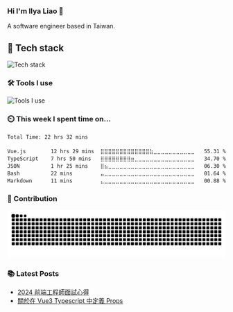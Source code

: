 ### Hi I'm Ilya Liao 👋

A software engineer based in Taiwan.

## 🔭 Tech stack

![Tech stack](https://skillicons.dev/icons?i=nodejs,js,ts,tailwind,react,nextjs,vue,pinia,nuxt)

### 🛠 Tools I use

![Tools I use](https://skillicons.dev/icons?i=neovim,vim,vscode,pnpm,vite,vercel,git,github,postman,discord)

### ⏲️ This week I spent time on...

<!--START_SECTION:waka-->

```txt
Total Time: 22 hrs 32 mins

Vue.js        12 hrs 29 mins  ⣿⣿⣿⣿⣿⣿⣿⣿⣿⣿⣿⣿⣿⣷⣀⣀⣀⣀⣀⣀⣀⣀⣀⣀⣀   55.31 %
TypeScript    7 hrs 50 mins   ⣿⣿⣿⣿⣿⣿⣿⣿⣶⣀⣀⣀⣀⣀⣀⣀⣀⣀⣀⣀⣀⣀⣀⣀⣀   34.70 %
JSON          1 hr 25 mins    ⣿⣦⣀⣀⣀⣀⣀⣀⣀⣀⣀⣀⣀⣀⣀⣀⣀⣀⣀⣀⣀⣀⣀⣀⣀   06.30 %
Bash          22 mins         ⣤⣀⣀⣀⣀⣀⣀⣀⣀⣀⣀⣀⣀⣀⣀⣀⣀⣀⣀⣀⣀⣀⣀⣀⣀   01.64 %
Markdown      11 mins         ⣄⣀⣀⣀⣀⣀⣀⣀⣀⣀⣀⣀⣀⣀⣀⣀⣀⣀⣀⣀⣀⣀⣀⣀⣀   00.88 %
```

<!--END_SECTION:waka-->

### 🚀 Contribution

<picture>
  <source media="(prefers-color-scheme: dark)" srcset="https://raw.githubusercontent.com/jackcodetw/jackcodetw/output/github-contribution-grid-snake-dark.svg">
  <source media="(prefers-color-scheme: light)" srcset="https://raw.githubusercontent.com/jackcodetw/jackcodetw/output/github-contribution-grid-snake.svg">
  <img alt="github contribution grid snake animation" src="https://raw.githubusercontent.com/jackcodetw/jackcodetw/output/github-contribution-grid-snake.svg">
</picture>

### 📚 Latest Posts
- [2024 前端工程師面試心得](https://www.cofcat.com/posts/2024-front-end-interview-experience)
- [關於在 Vue3 Typescript 中定義 Props](https://www.cofcat.com/posts/vue3-typescript-props)

